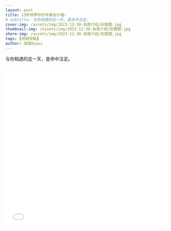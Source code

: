 ```yaml
---
layout: post
title: 13秒领养你的专属女仆喵~
# subtitle: 与你相遇的这一天，是命中注定。
cover-img: /assets/img/2023-12-30-自我介绍/封面图.jpg
thumbnail-img: /assets/img/2023-12-30-自我介绍/封面图.jpg
share-img: /assets/img/2023-12-30-自我介绍/封面图.jpg
tags: [视频投稿]
author: 酒音Kyuui
---
```


与你相遇的这一天，是命中注定。

<iframe src="//player.bilibili.com/player.html?aid=238085899&bvid=BV1Te411S7cg&cid=1387213202&p=1&high_quality=1&danmaku=0" allowfullscreen="allowfullscreen" width="100%" height="500" scrolling="no" frameborder="0" sandbox="allow-top-navigation allow-same-origin allow-forms allow-scripts"> </iframe>
